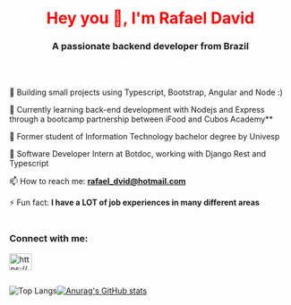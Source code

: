 <h1 align="center" style="color: red;">Hey you 👋, I'm Rafael David</h1>
<h3 align="center">A passionate backend developer from Brazil</h3>
<br>
<br>

 🔭 Building small projects using Typescript, Bootstrap, Angular and Node :)

 🌱 Currently learning back-end development with Nodejs and Express through a bootcamp partnership between iFood and Cubos Academy**

 🌱 Former student of Information Technology bachelor degree by Univesp
 
 🌱 Software Developer Intern at Botdoc, working with Django Rest and Typescript

 📫 How to reach me: **rafael_dvid@hotmail.com**

 ⚡ Fun fact: **I have a LOT of job experiences in many different areas**
<br>
<br>

<h3 align="left">Connect with me:</h3>

<p align="left">
<a href="https://www.linkedin.com/in/rdvid" target="blank"><img align="center" src="https://raw.githubusercontent.com/rahuldkjain/github-profile-readme-generator/master/src/images/icons/Social/linked-in-alt.svg" alt="https://www.linkedin.com/in/rdvid" height="30" width="40" /></a>
</p>

<div style="display:flex">

![Top Langs](https://github-readme-stats-git-masterrstaa-rickstaa.vercel.app/api/top-langs/?username=rdvid&layout=compact&hide=html,java,objective-c++&&show_icons=true&theme=tokyonight)

[![Anurag's GitHub stats](https://github-readme-stats.vercel.app/api?username=rdvid&show_icons=true&theme=tokyonight)](https://github.com/anuraghazra/github-readme-stats)
 
</div>
 

